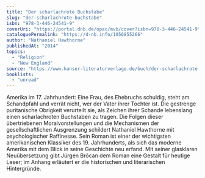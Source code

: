 ```yaml
---
title: "Der scharlachrote Buchstabe"
slug: "der-scharlachrote-buchstabe"
isbn: "978-3-446-24541-9"
coverUri: "https://portal.dnb.de/opac/mvb/cover?isbn=978-3-446-24541-9"
cataloguePermalink: "https://d-nb.info/1056855266"
author: "Nathaniel Hawthorne"
publishedAt: "2014"
topics:
  - "Religion"
  - "New England"
source: "https://www.hanser-literaturverlage.de/buch/der-scharlachrote-buchstabe/978-3-446-24490-0/"
booklists: 
  - "unread"
---
```

Amerika im 17. Jahrhundert: Eine Frau, des Ehebruchs schuldig, steht am 
Schandpfahl und verrät nicht, wer der Vater ihrer Tochter ist. Die gestrenge 
puritanische Obrigkeit verurteilt sie, als Zeichen ihrer Schande lebenslang 
einen scharlachroten Buchstaben zu tragen. Die Folgen dieser übertriebenen 
Moralvorstellungen und die Mechanismen der gesellschaftlichen Ausgrenzung 
schildert Nathaniel Hawthorne mit psychologischer Raffinesse. Sein Roman ist 
einer der wichtigsten amerikanischen Klassiker des 19. Jahrhunderts, als sich 
das moderne Amerika mit dem Blick in seine Geschichte neu erfand. Mit seiner 
glasklaren Neuübersetzung gibt Jürgen Brôcan dem Roman eine Gestalt für 
heutige Leser; im Anhang erläutert er die historischen und literarischen 
Hintergründe.